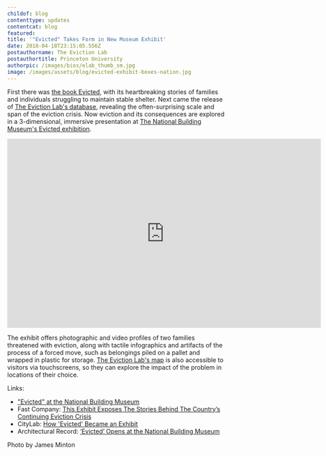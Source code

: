 ```yaml
---
childof: blog
contenttype: updates
contentcat: blog
featured: 
title: '"Evicted" Takes Form in New Museum Exhibit'
date: 2018-04-18T23:15:05.556Z
postauthorname: The Eviction Lab
postauthortitle: Princeton University
authorpic: /images/bios/elab_thumb_sm.jpg
image: /images/assets/blog/evicted-exhibit-boxes-nation.jpg
---
```

First there was <a href="http://evictedbook.com" target="_blank">the book <span class="ital">Evicted</span></a>, with its heartbreaking stories of families and individuals struggling to maintain stable shelter. Next came the release of <a href="/map" target="_blank">The Eviction Lab's database</a>, revealing the often-surprising scale and span of the eviction crisis. Now eviction and its consequences are explored in a 3-dimensional, immersive presentation at <a href="https://www.nbm.org/exhibition/evicted/" target="_blank">The National Building Museum's <span class="ital">Evicted</span> exhibition</a>.

<div class="video-container"><iframe width="720" height="435" src="https://www.youtube.com/embed/vbtwQATOcN8?rel=0" frameborder="0" allow="autoplay; encrypted-media" allowfullscreen></iframe></div>

<p></p>

The exhibit offers photographic and video profiles of two families threatened with eviction, along with tactile infographics and artifacts of the process of a forced move, such as belongings piled on a pallet and wrapped in plastic for storage. <a href="/map" target="_blank">The Eviction Lab's map</a> is also accessible to visitors via touchscreens, so they can explore the impact of the problem in locations of their choice.

<span class="ak-bold">Links:</span>

+ <a href="https://www.nbm.org/exhibition/evicted/" target="_blank">"Evicted" at the National Building Museum</a>
+ <span class="ak-bold">Fast Company: </span><a href="https://www.fastcompany.com/40554938/this-exhibit-exposes-the-stories-behind-the-countrys-continuing-eviction-crisis" target="_blank">This Exhibit Exposes The Stories Behind The Country’s Continuing Eviction Crisis</a>
+ <span class="ak-bold">CityLab: </span><a href="https://www.citylab.com/life/2018/04/how-the-building-museum-turned-evicted-into-an-exhibit/558095/" target="_blank">How 'Evicted' Became an Exhibit</a>
+ <span class="ak-bold">Architectural Record: </span><a href="https://www.architecturalrecord.com/articles/13358-evicted-opens-at-the-national-building-museum" target="_blank">‘Evicted’ Opens at the National Building Museum</a>

<span class="subcopy ital">Photo by James Minton</span>




